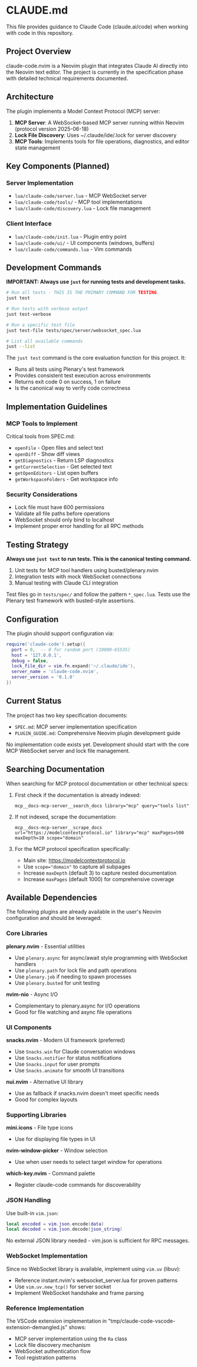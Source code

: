 # CLAUDE.md

This file provides guidance to Claude Code (claude.ai/code) when working with code in this repository.

## Project Overview

claude-code.nvim is a Neovim plugin that integrates Claude AI directly into the Neovim text editor. The project is currently in the specification phase with detailed technical requirements documented.

## Architecture

The plugin implements a Model Context Protocol (MCP) server:

1. **MCP Server**: A WebSocket-based MCP server running within Neovim (protocol version 2025-06-18)
2. **Lock File Discovery**: Uses ~/.claude/ide/<port>.lock for server discovery
3. **MCP Tools**: Implements tools for file operations, diagnostics, and editor state management

## Key Components (Planned)

### Server Implementation

- `lua/claude-code/server.lua` - MCP WebSocket server
- `lua/claude-code/tools/` - MCP tool implementations
- `lua/claude-code/discovery.lua` - Lock file management

### Client Interface

- `lua/claude-code/init.lua` - Plugin entry point
- `lua/claude-code/ui/` - UI components (windows, buffers)
- `lua/claude-code/commands.lua` - Vim commands

## Development Commands

**IMPORTANT: Always use `just` for running tests and development tasks.**

```bash
# Run all tests - THIS IS THE PRIMARY COMMAND FOR TESTING
just test

# Run tests with verbose output
just test-verbose

# Run a specific test file
just test-file tests/spec/server/websocket_spec.lua

# List all available commands
just --list
```

The `just test` command is the core evaluation function for this project. It:
- Runs all tests using Plenary's test framework
- Provides consistent test execution across environments
- Returns exit code 0 on success, 1 on failure
- Is the canonical way to verify code correctness

## Implementation Guidelines

### MCP Tools to Implement

Critical tools from SPEC.md:

- `openFile` - Open files and select text
- `openDiff` - Show diff views
- `getDiagnostics` - Return LSP diagnostics
- `getCurrentSelection` - Get selected text
- `getOpenEditors` - List open buffers
- `getWorkspaceFolders` - Get workspace info

### Security Considerations

- Lock file must have 600 permissions
- Validate all file paths before operations
- WebSocket should only bind to localhost
- Implement proper error handling for all RPC methods

## Testing Strategy

**Always use `just test` to run tests. This is the canonical testing command.**

1. Unit tests for MCP tool handlers using busted/plenary.nvim
2. Integration tests with mock WebSocket connections
3. Manual testing with Claude CLI integration

Test files go in `tests/spec/` and follow the pattern `*_spec.lua`. Tests use the Plenary test framework with busted-style assertions.

## Configuration

The plugin should support configuration via:

```lua
require('claude-code').setup({
  port = 0,  -- 0 for random port (10000-65535)
  host = '127.0.0.1',
  debug = false,
  lock_file_dir = vim.fn.expand('~/.claude/ide'),
  server_name = 'claude-code.nvim',
  server_version = '0.1.0'
})
```

## Current Status

The project has two key specification documents:

- `SPEC.md`: MCP server implementation specification
- `PLUGIN_GUIDE.md`: Comprehensive Neovim plugin development guide

No implementation code exists yet. Development should start with the core MCP WebSocket server and lock file management.

## Searching Documentation

When searching for MCP protocol documentation or other technical specs:

1. First check if the documentation is already indexed:
   ```
   mcp__docs-mcp-server__search_docs library="mcp" query="tools list"
   ```

2. If not indexed, scrape the documentation:
   ```
   mcp__docs-mcp-server__scrape_docs url="https://modelcontextprotocol.io" library="mcp" maxPages=500 maxDepth=10 scope="domain"
   ```

3. For the MCP protocol specification specifically:
   - Main site: https://modelcontextprotocol.io
   - Use `scope="domain"` to capture all subpages
   - Increase `maxDepth` (default 3) to capture nested documentation
   - Increase `maxPages` (default 1000) for comprehensive coverage

## Available Dependencies

The following plugins are already available in the user's Neovim configuration and should be leveraged:

### Core Libraries

**plenary.nvim** - Essential utilities

- Use `plenary.async` for async/await style programming with WebSocket handlers
- Use `plenary.path` for lock file and path operations
- Use `plenary.job` if needing to spawn processes
- Use `plenary.busted` for unit testing

**nvim-nio** - Async I/O

- Complementary to plenary.async for I/O operations
- Good for file watching and async file operations

### UI Components

**snacks.nvim** - Modern UI framework (preferred)

- Use `Snacks.win` for Claude conversation windows
- Use `Snacks.notifier` for status notifications
- Use `Snacks.input` for user prompts
- Use `Snacks.animate` for smooth UI transitions

**nui.nvim** - Alternative UI library

- Use as fallback if snacks.nvim doesn't meet specific needs
- Good for complex layouts

### Supporting Libraries

**mini.icons** - File type icons

- Use for displaying file types in UI

**nvim-window-picker** - Window selection

- Use when user needs to select target window for operations

**which-key.nvim** - Command palette

- Register claude-code commands for discoverability

### JSON Handling

Use built-in `vim.json`:

```lua
local encoded = vim.json.encode(data)
local decoded = vim.json.decode(json_string)
```

No external JSON library needed - vim.json is sufficient for RPC messages.

### WebSocket Implementation

Since no WebSocket library is available, implement using `vim.uv` (libuv):

- Reference instant.nvim's websocket_server.lua for proven patterns
- Use `vim.uv.new_tcp()` for server socket
- Implement WebSocket handshake and frame parsing

### Reference Implementation

The VSCode extension implementation in "tmp/claude-code-vscode-extension-demangled.js" shows:
- MCP server implementation using the `Ra` class
- Lock file discovery mechanism 
- WebSocket authentication flow
- Tool registration patterns
